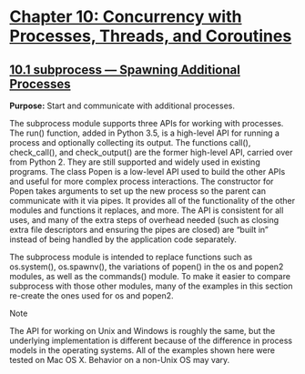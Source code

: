 # [Chapter 10: Concurrency with Processes, Threads, and Coroutines](https://pymotw.com/3/concurrency.html)

## [10.1 subprocess — Spawning Additional Processes](https://pymotw.com/3/subprocess/index.html)

**Purpose:**	Start and communicate with additional processes.

The subprocess module supports three APIs for working with processes. The run() function, added in Python 3.5, is a high-level API for running a process and optionally collecting its output. The functions call(), check_call(), and check_output() are the former high-level API, carried over from Python 2. They are still supported and widely used in existing programs. The class Popen is a low-level API used to build the other APIs and useful for more complex process interactions. The constructor for Popen takes arguments to set up the new process so the parent can communicate with it via pipes. It provides all of the functionality of the other modules and functions it replaces, and more. The API is consistent for all uses, and many of the extra steps of overhead needed (such as closing extra file descriptors and ensuring the pipes are closed) are “built in” instead of being handled by the application code separately.

The subprocess module is intended to replace functions such as os.system(), os.spawnv(), the variations of popen() in the os and popen2 modules, as well as the commands() module. To make it easier to compare subprocess with those other modules, many of the examples in this section re-create the ones used for os and popen2.

Note

The API for working on Unix and Windows is roughly the same, but the underlying implementation is different because of the difference in process models in the operating systems. All of the examples shown here were tested on Mac OS X. Behavior on a non-Unix OS may vary.